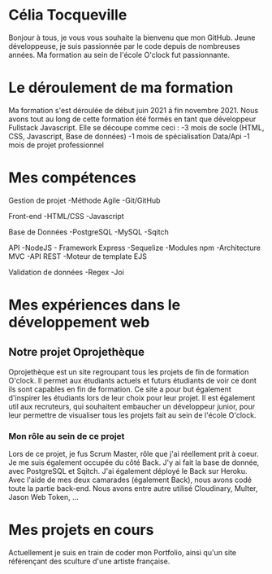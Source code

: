 # Célia Tocqueville

Bonjour à tous, je vous vous souhaite la bienvenu que mon GitHub. 
Jeune développeuse, je suis passionnée par le code depuis de nombreuses années. 
Ma formation au sein de l'école O'clock fut passionnante. 

# Le déroulement de ma formation
Ma formation s'est déroulée de début juin 2021 à fin novembre 2021.
Nous avons tout au long de cette formation été formés en tant que développeur Fullstack Javascript. 
Elle se découpe comme ceci :
-3 mois de socle (HTML, CSS, Javascript, Base
de données)
-1 mois de spécialisation Data/Api
-1 mois de projet professionnel

# Mes compétences
Gestion de projet
-Méthode Agile
-Git/GitHub

Front-end
-HTML/CSS
-Javascript

Base de Données
-PostgreSQL
-MySQL
-Sqitch

API
-NodeJS - Framework Express
-Sequelize
-Modules npm
-Architecture MVC
-API REST
-Moteur de template EJS

Validation de données 
-Regex
-Joi

# Mes expériences dans le développement web

## Notre projet Oprojethèque
Oprojethèque est un site regroupant tous les projets de fin de formation O'clock. Il permet aux étudiants actuels et futurs étudiants de voir ce dont ils sont capables en fin de formation. Ce site a pour but également d'inspirer les étudiants lors de leur choix pour leur projet. Il est également util aux recruteurs, qui souhaitent embaucher un développeur junior, pour leur permettre de visualiser tous les projets fait au sein de l'école O'clock.

### Mon rôle au sein de ce projet
Lors de ce projet, je fus Scrum Master, rôle que j'ai réellement prit à coeur. Je me suis également occupée du côté Back. J'y ai fait la base de donnée, avec PostgreSQL et Sqitch. J'ai également déployé le Back sur Heroku. 
Avec l'aide de mes deux camarades (également Back), nous avons codé toute la partie back-end. Nous avons entre autre utilisé Cloudinary, Multer, Jason Web Token, ...

# Mes projets en cours
Actuellement je suis en train de coder mon Portfolio, ainsi qu'un site référençant des sculture d'une artiste française. 